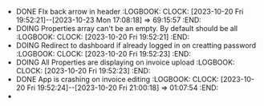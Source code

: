 - DONE FIx back arrow in header
  :LOGBOOK:
  CLOCK: [2023-10-20 Fri 19:52:21]--[2023-10-23 Mon 17:08:18] =>  69:15:57
  :END:
- DOING Properties array can't be an empty. By default should be all
  :LOGBOOK:
  CLOCK: [2023-10-20 Fri 19:52:21]
  :END:
- DOING Redirect to dashboard if already logged in on creatting password
  :LOGBOOK:
  CLOCK: [2023-10-20 Fri 19:52:23]
  :END:
- DOING All Properties are displaying on invoice upload
  :LOGBOOK:
  CLOCK: [2023-10-20 Fri 19:52:23]
  :END:
- DONE App is crashing on invoice editing
  :LOGBOOK:
  CLOCK: [2023-10-20 Fri 19:52:24]--[2023-10-20 Fri 21:00:18] =>  01:07:54
  :END:
-